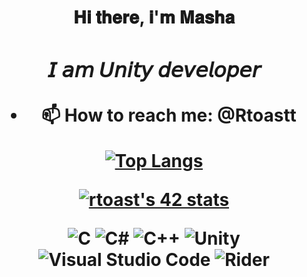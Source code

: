 <h1 align="center">𝐇𝐢 𝐭𝐡𝐞𝐫𝐞, 𝐢'𝐦 <atarget="_blank">𝐌𝐚𝐬𝐡𝐚</a> 
<h3 align="center">𝘐 𝘢𝘮 𝘜𝘯𝘪𝘵𝘺 𝘥𝘦𝘷𝘦𝘭𝘰𝘱𝘦𝘳</h3>

- 📫 How to reach me: @Rtoastt 


[![Top Langs](https://github-readme-stats.vercel.app/api/top-langs/?username=rtoast&layout=compact&hide=HLSL,GAP)](https://github.com/rtoast/github-readme-stats)</a>

   <a href="https://github.com/JaeSeoKim/badge42"><img src="https://badge42.vercel.app/api/v2/clbdq7ylt00630fm7iuou9qf5/stats?cursusId=21&coalitionId=104" alt="rtoast's 42 stats" /></a>
   
![C](https://img.shields.io/badge/c-%2300599C.svg?style=plastic&logo=c&logoColor=white)
![C#](https://img.shields.io/badge/c%23-%23239120.svg?style=plastic&logo=c-sharp&logoColor=white)
![C++](https://img.shields.io/badge/c++-%2300599C.svg?style=plastic&logo=c%2B%2B&logoColor=white)
![Unity](https://img.shields.io/badge/unity-%23000000.svg?style=plastic&logo=unity&logoColor=white)
![Visual Studio Code](https://img.shields.io/badge/Visual%20Studio%20Code-0078d7.svg?style=plastic&logo=visual-studio-code&logoColor=white)
![Rider](https://img.shields.io/badge/Rider-000000.svg?style=plastic&logo=Rider&logoColor=white&color=black&labelColor=crimson)

